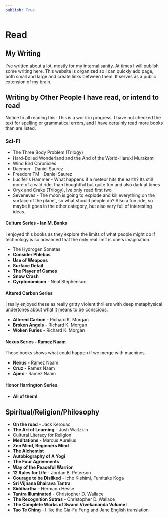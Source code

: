 ```yaml
---
publish: True
---
```

# Read


## My Writing

I've written about a lot, mostly for my internal sanity. At times I will publish some writing here.
This website is organized so I can quickly add page, both small and large and create links between them. It serves as a public extension of my brain.

## Writing by Other People I have read, or intend to read

Notice to all reading this: This is a work in progress. I have not checked the text for spelling or grammatical errors, and I have certainly read more books than are listed.

### Sci-Fi
 - The Three Body Problem (Trilogy) 
 - Hard-Boiled Wonderland and the And of the World-Haruki Murakami
 - Wind Bird Chronicles
 - Daemon - Daniel Saurez
 - Freedom TM - Daniel Saurez
 - Lucifer's Hammer - What happens if a meteor hits the earth? Its still more of a wild ride, than thoughtful but quite fun and also dark at times
 - Oryx and Crake (Trilogy), Ive only read first two
 - Seveneves - The moon is going to explode and kill everything on the surface of the planet, so what should people do? Also a fun ride, so maybe it goes in the other category, but also very full of interesting ideas.
 
#### Culture Series - Ian M. Banks
I enjoyed this books as they explore the limits of what people might do if technology is so advanced that the only real limit is one's imagination. 

 - The Hydrogen Sonatas
 - **Consider Phlebas**
 - **Use of Weapons**
 - **Surface Detail**
 - **The Player of Games**
 - **Snow Crash**
 - **Cyrptonomicon** - Neal Stephenson
 
#### Altered Carbon Series
I really enjoyed these as really gritty violent thrillers with deep metaphysical undertones about what it means to be conscious.
 - **Altered Carbon** - Richard K. Morgan
 - **Broken Angels** - Richard K. Morgan
 - **Woken Furies** - Richard K. Morgan

#### Nexus Series - Ramez Naam
These books shows what could happen if we merge with machines.
 - **Nexus** - Ramez Naam
 - **Cruz** - Ramez Naam
 - **Apex** - Ramez Naam
 
#### Honor Harrington Series
 - **All of them!**


## Spiritual/Religion/Philosophy
 - **On the road** - Jack Kerouac
 - **The Art of Learning** - Josh Waitzkin
 - Cultural Literacy for Religion
 - **Meditations** - Marcus Aurelius
 - **Zen Mind, Beginners Mind**
 - **The Alchemist**
 - **Autobiography of A Yogi**
 - **The Four Agreements**
 - **Way of the Peaceful Warrior**
 - **12 Rules for Life** - Jordan B. Peterson
 - **Courage to be Disliked** - Icho Kishimi, Fumitake Koga
 - **Sri Vijnana Bhairava Tantra**
  - **Siddhartha** - Hermann Hesse
 - **Tantra Illuminated** - Christopher D. Wallace
 - **The Recognition Sutras** - Christopher D. Wallace
 - **The Complete Works of Swami Vivekananda Volume I** 
 - **Tao Te Ching** - I like the Gia-Fu Feng and Jane English translation